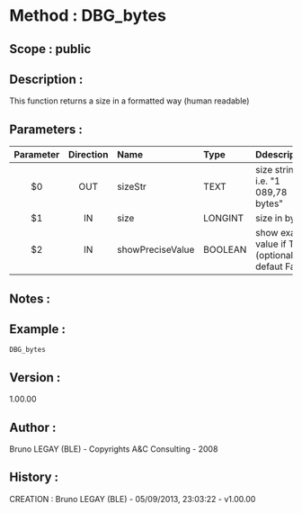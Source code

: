 ﻿# **Method :** DBG_bytes## **Scope :** public## **Description :** This function returns a size in a formatted way (human readable)## **Parameters :** | Parameter | Direction | Name | Type | Ddescription | |:----:|:----:|:----|:----|:----| | $0 | OUT | sizeStr | TEXT | size string i.e. "1 089,78 bytes" | | $1 | IN | size | LONGINT | size in bytes | | $2 | IN | showPreciseValue | BOOLEAN | show exact value if True (optional, defaut False) | ## **Notes :** ## **Example :** ```DBG_bytes```## **Version :** 1.00.00## **Author :** Bruno LEGAY (BLE) - Copyrights A&C Consulting - 2008## **History :**  CREATION : Bruno LEGAY (BLE) - 05/09/2013, 23:03:22 - v1.00.00